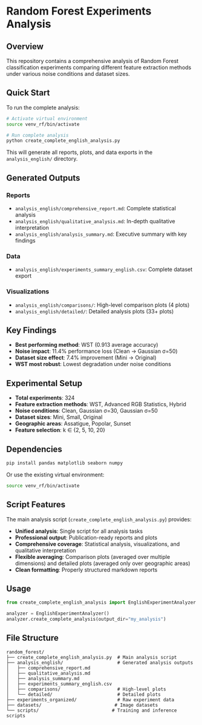 # Random Forest Experiments Analysis

## Overview

This repository contains a comprehensive analysis of Random Forest classification experiments comparing different feature extraction methods under various noise conditions and dataset sizes.

## Quick Start

To run the complete analysis:

```bash
# Activate virtual environment
source venv_rf/bin/activate

# Run complete analysis
python create_complete_english_analysis.py
```

This will generate all reports, plots, and data exports in the `analysis_english/` directory.

## Generated Outputs

### Reports
- `analysis_english/comprehensive_report.md`: Complete statistical analysis
- `analysis_english/qualitative_analysis.md`: In-depth qualitative interpretation
- `analysis_english/analysis_summary.md`: Executive summary with key findings

### Data
- `analysis_english/experiments_summary_english.csv`: Complete dataset export

### Visualizations
- `analysis_english/comparisons/`: High-level comparison plots (4 plots)
- `analysis_english/detailed/`: Detailed analysis plots (33+ plots)

## Key Findings

- **Best performing method**: WST (0.913 average accuracy)
- **Noise impact**: 11.4% performance loss (Clean → Gaussian σ=50)  
- **Dataset size effect**: 7.4% improvement (Mini → Original)
- **WST most robust**: Lowest degradation under noise conditions

## Experimental Setup

- **Total experiments**: 324
- **Feature extraction methods**: WST, Advanced RGB Statistics, Hybrid
- **Noise conditions**: Clean, Gaussian σ=30, Gaussian σ=50
- **Dataset sizes**: Mini, Small, Original
- **Geographic areas**: Assatigue, Popolar, Sunset
- **Feature selection**: k ∈ {2, 5, 10, 20}

## Dependencies

```bash
pip install pandas matplotlib seaborn numpy
```

Or use the existing virtual environment:
```bash
source venv_rf/bin/activate
```

## Script Features

The main analysis script (`create_complete_english_analysis.py`) provides:

- **Unified analysis**: Single script for all analysis tasks
- **Professional output**: Publication-ready reports and plots
- **Comprehensive coverage**: Statistical analysis, visualizations, and qualitative interpretation
- **Flexible averaging**: Comparison plots (averaged over multiple dimensions) and detailed plots (averaged only over geographic areas)
- **Clean formatting**: Properly structured markdown reports

## Usage

```python
from create_complete_english_analysis import EnglishExperimentAnalyzer

analyzer = EnglishExperimentAnalyzer()
analyzer.create_complete_analysis(output_dir="my_analysis")
```

## File Structure

```
random_forest/
├── create_complete_english_analysis.py  # Main analysis script
├── analysis_english/                    # Generated analysis outputs
│   ├── comprehensive_report.md
│   ├── qualitative_analysis.md
│   ├── analysis_summary.md
│   ├── experiments_summary_english.csv
│   ├── comparisons/                     # High-level plots
│   └── detailed/                        # Detailed plots
├── experiments_organized/               # Raw experiment data
├── datasets/                           # Image datasets
└── scripts/                           # Training and inference scripts
```